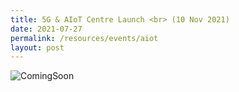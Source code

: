 ```yaml
---
title: 5G & AIoT Centre Launch <br> (10 Nov 2021)
date: 2021-07-27
permalink: /resources/events/aiot
layout: post
---
```

![ComingSoon](/images/banners-and-logos/Website%20Event%20Placeholder.png)